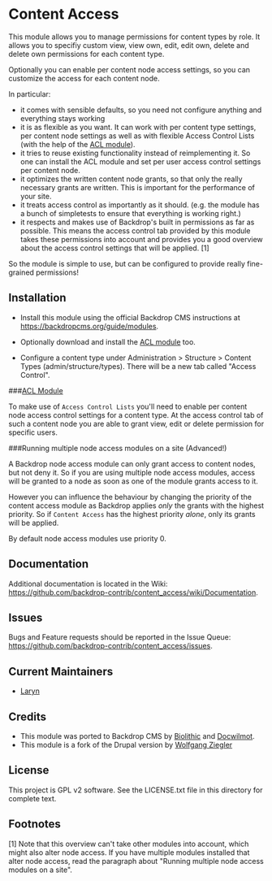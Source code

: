 Content Access
==============

This module allows you to manage permissions for content types by role. It
allows you to specifiy custom view, view own, edit, edit own, delete and delete
own permissions for each content type.

Optionally you can enable per content node access settings, so you can
customize the access for each content node.

In particular:

  * it comes with sensible defaults, so you need not configure anything and
    everything stays working
  * it is as flexible as you want. It can work with per content type settings,
    per content node settings as well as with flexible Access Control Lists
    (with the help of the [ACL module](https://backdropcms.org/project/acl)).
  * it tries to reuse existing functionality instead of reimplementing it. So
    one can install the ACL module and set per user access control settings
    per content node.
  * it optimizes the written content node grants, so that only the really
    necessary grants are written. This is important for the performance of your
    site.
  * it treats access control as importantly as it should. (e.g. the module has
    a bunch of simpletests to ensure that everything is working right.)
  * it respects and makes use of Backdrop's built in permissions as far as
    possible. This means the access control tab provided by this module takes
    these permissions into account and provides you a good overview about the
    access control settings that will be applied. [1]

So the module is simple to use, but can be configured to provide really
fine-grained permissions!


Installation
------------

 - Install this module using the official Backdrop CMS instructions at
   https://backdropcms.org/guide/modules.

 - Optionally download and install the
   [ACL module](https://backdropcms.org/project/acl) too.

 - Configure a content type under Administration > Structure > Content Types
   (admin/structure/types). There will be a new tab called "Access Control".


###[ACL Module](https://backdropcms.org/project/acl)

To make use of `Access Control Lists` you'll need to enable per content node
access control settings for a content type. At the access control tab of such a
content node you are able to grant view, edit or delete permission for specific
users.


###Running multiple node access modules on a site (Advanced!)

A Backdrop node access module can only grant access to content nodes, but not
deny it. So if you are using multiple node access modules, access will be
granted to a node as soon as one of the module grants access to it.

However you can influence the behaviour by changing the priority of the content
access module as Backdrop applies *only* the grants with the highest priority.
So if `Content Access` has the highest priority *alone*, only its grants will
be applied.

By default node access modules use priority 0.


Documentation
-------------

Additional documentation is located in the Wiki:
https://github.com/backdrop-contrib/content_access/wiki/Documentation.

Issues
------

Bugs and Feature requests should be reported in the Issue Queue:
https://github.com/backdrop-contrib/content_access/issues.

Current Maintainers
-------------------

- [Laryn](https://github.com/laryn)

Credits
-------

 - This module was ported to Backdrop CMS by [Biolithic](https://github.com/biolithic)
and [Docwilmot](https://github.com/docwilmot).
 - This module is a fork of the Drupal version by [Wolfgang Ziegler](https://www.drupal.org/u/fago)

License
-------

This project is GPL v2 software.
See the LICENSE.txt file in this directory for complete text.

Footnotes
---------

[1] Note that this overview can't take other modules into account, which might
also alter node access. If you have multiple modules installed that alter node
access, read the paragraph about "Running multiple node access modules on a site".
